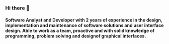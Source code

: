 ### Hi there 👋

#### Software Analyst and Developer with 2 years of experience in the design, implementation and maintenance of software solutions and user interface design. Able to work as a team, proactive and with solid knowledge of programming, problem solving and designof graphical interfaces.
<!--
**david12997/david12997** is a ✨ _special_ ✨ repository because its `README.md` (this file) appears on your GitHub profile.

Here are some ideas to get you started:

- 🔭 I’m currently working on ...
- 🌱 I’m currently learning ...
- 👯 I’m looking to collaborate on ...
- 🤔 I’m looking for help with ...
- 💬 Ask me about ...
- 📫 How to reach me: ...
- 😄 Pronouns: ...
- ⚡ Fun fact: ...
-->
